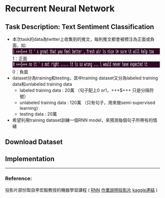 # Recurrent Neural Network
## Task Description: Text Sentiment Classification
* 本次task的data為twitter上收集到的推文，每則推文都會被標注為正面或負面，如:
 <img src="images/data_1.png" width=1300 height=20 /> <br>
 1：正面 <br>
<img src="images/data_0.png" width=1300 height=20 /> <br>
0：負面 <br>
* dataset分為training和testing，其中training dataset又分為labeled training data和unlabeled training data
  * labeled training data    : 20萬 （句子配上0 or1，+++$+++ 只是分隔符號）
  * unlabeled training data  : 120萬 （只有句子，用來做semi-supervised learning)
  * testing data             : 20萬
* 希望利用training dataset訓練一個RNN model，來預測每個句子所帶有的情緒
## Download Dataset

## Implementation


---
### Reference:
投影片部份取自李宏毅教授的機器學習課程 (
[RNN](http://speech.ee.ntu.edu.tw/~tlkagk/courses/ML_2016/Lecture/RNN%20(v2).pdf)
[作業說明投影片](https://docs.google.com/presentation/d/1W5-D0hqchrkVgQxwNLBDlydamCHx5yetzmwbUiksBAA/edit#slide=id.g7cd4f194f5_2_151)
[kaggle連結](https://www.kaggle.com/c/ml2020spring-hw4) )
